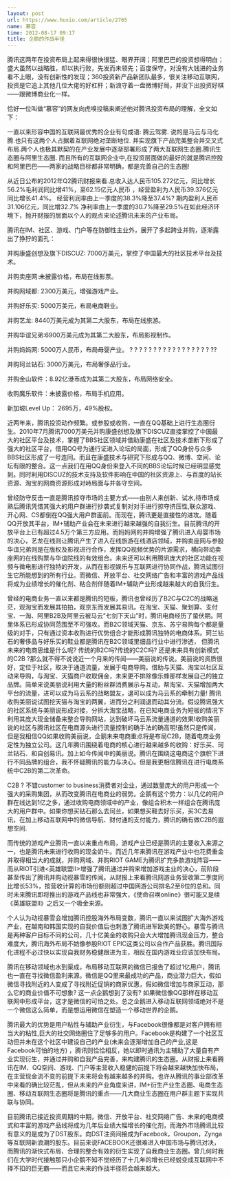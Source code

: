 ```yaml
---
layout: post
url: https://www.huxiu.com/article/2765
name: 慕容
time: 2012-08-17 09:17
title: 企鹅的作战半径
---
```

腾讯这两年在投资布局上起来得很快很猛、眼界开阔；阿里巴巴的投资想得明白；盛大虽然以战略胜，却以执行败，先发而未领先；百度保守，对没有大钱进的业务看不上眼，没有创新性的发现；360投资新产品新团队最多，很关注移动互联网，投资是它追上其他几位大佬的好杠杆；新浪守着一盘微博好局，并没下出投资好棋——跟微博商业化一样。

恰好一位叫做“慕容”的网友向虎嗅投稿来阐述他对腾讯投资布局的理解，全文如下：

一直以来形容中国的互联网最优秀的企业有句成语: 腾云驾雾. 说的是马云与马化腾.也只有这两个人占据着互联网绝对垄断地位. 并实现旗下产品完美整合并交叉式布局.两个人也极其默契的在产业发展中逐渐部署形成了两大互联网生态圈.腾讯生态圈与阿里生态圈. 而且所有的互联网企业中,在投资层面做的最好的就是腾讯控股和阿里巴巴——两家的战略目标都非常明确，都是完善自己的生态圈!

从近日公布的2012年Q2腾讯财报来看.总收入达人民币105.272亿元，同比增长56.2%毛利润同比增41%，至62.15亿元人民币 ，经营盈利为人民币39.376亿元同比增长41.4%。 经营利润率由上一季度的38.3%降至37.4%? 期内盈利人民币31.106亿元，同比增32.7% 净利率由上一季度的30.7%降至29.5%在如此经济环境下，抛开财报的层面以个人的观点来论述腾讯未来的产业布局。

腾讯在IM、社区、游戏、门户等在防御性主业外，展开了多起跨业并购，逐渐露出了狰狞的面孔：

并购康盛创想及旗下DISCUZ: 7000万美元，掌控了中国最大的社区技术平台及技术。

并购卖座网:未披露价格，布局在线影票。

并购网域都: 2300万美元，增强游戏产业。

并购好乐买: 5000万美元，布局电商鞋业。

并购艺龙: 8440万美元成为其第二大股东，布局在线旅游。

并购华谊兄弟:6900万美元成为其第二大股东，布局影视制作。

并购妈妈网: 5000万人民币，布局母婴产业。 ? ? ? ? ? ? ? ? ? ? ? ? ? ? ? ? ? ??

并购珂兰钻石: 3000万美元，布局奢侈品行业。

并购金山软件：8.92亿港币成为其第二大股东，布局网络安全。

收购魔乐软件：未披露价格，布局手机应用。

新加坡Level Up： 2695万，49%股权。

近两年来，腾讯投资动作频繁。或参股或收购，一直在QQ基础上进行生态圈衍生。2010年7月腾讯7000万美元并购康盛创想及旗下DISCUZ直接掌控了中国最大的社区平台及技术，掌握了BBS社区领域并借助康盛在社区及技术垄断下形成了强大的社区平台，借用QQ号为通行证进入论坛的局面，形成了QQ身份与众多BBS社区形成了一号连同。而且在康盛技术与研究下形成与QQ、微博、空间、论坛有限的整合。这一点我们在用QQ身份来登入不同的BBS论坛时候已经明显感觉到。同时利用DISCUZ的技术支持及软件影响在中国的社区资源上、与百度的站长资源、淘宝的网商资源形成对峙局面与并各守空间。

曾经防守反击一直是腾讯掠夺市场的主要方式——由别人来创新、试水,待市场成熟后腾讯凭借其强大的用户群进行抄袭式复制对对手进行掠夺挤压性,联众游戏、开心网、CS都倒在QQ强大用户群面前。而现在，腾讯更是直接性的进攻。随着QQ开放其平台，IM+辅助产业会在未来进行越来越强的自我衍生。目前腾讯的开放平台上已有超过4.5万个第三方应用。而妈妈网的并购增强了腾讯进入母婴市场的决心，艺龙在线则让腾讯产生了进入在线旅游在线酒店领域，并购卖座网与参股华谊兄弟则是在版权及影视进行合作，发挥QQ视频优势的片源需求，横向带动卖座网的在线购票与华谊院线的有效组合。未来还可以利用腾讯庞大的社区功能在视频与微电影进行独特的开发，从而在影视娱乐与互联网进行协同作战，腾讯试图衍生它所能想到的所有行业。而微信、开放平台、社交网络广告和丰富的游戏产品线将成为业绩增长的催化剂、粘合剂伴随着IM+辅助产业形成越来越大的自我衍生。

曾经的电商业务一直以来都是腾讯的短板，腾讯也曾经历了B2C与C2C的战略迷茫，观淘宝而发展其拍拍，观京东而发展其易讯。在淘宝、天猫、聚划算、支付宝、一淘、阿里B2B及阿里云被马云“七剑下天山”时，腾讯电商经历了蛰伏期。阿里体系已形成协同范围至不可强攻。而B2C领域天猫、京东、苏宁易购每个都是量级的对手，只有通过资本收购进行优势组合才能形成腾讯独特的电商体系。珂兰钻石的奢侈品与好乐买的鞋业都是腾讯在B2C领域里细品行业中进行渗透， 但腾讯未来的电商思维是什么呢? 传统的B2C吗?传统的C2C吗? 还是未来具有创新模式的C2B ?那么就不得不说说近一个月来的传闻——美丽说的传说。美丽说的资质很好，定位于社区，取决于通道流量，发展于电商导购。借助与天猫、淘宝以社区互动来导购，与淘宝、天猫商户收取佣金，未来更不排除像乐蜂那样发展自己的独立品牌。简单来说美丽说利用大量的粉丝群消费展示与互动，帮淘宝、天猫增加两大平台的流量，进可以成为马云系的战略盟友，退可以成为马云系的牵制力量! 腾讯收购美丽说试图挖天猫与淘宝的两翼，进而分之利润退而动其分流。假设腾讯强大的社区系统与美丽说形成对接，分拆大淘宝战略，在已知电商业务为短板的情况下利用其庞大现金储备来整合导购网站，达到破坏马云系流量通道的效果!收购美丽说的社区与腾讯社区在电商源头进行流量控制的确手法的确高明!虽然只是传闻，但是我相信QQ如果收购美丽说，企鹅未来电商重点将是布局C2B，随着电商业务定性为独立公司。这几年腾讯围绕着电商的核心进行越来越多的收购：好乐买、珂兰钻石、和自创易讯。加上如今传闻中的美丽说。腾讯在围绕这电商这个旗帜下进行不同品牌的组合，我不怀疑腾讯的能力与决心。但是我更相信腾讯在进行电商系统中C2B的第二次革命。

C2B ? 不错customer to business消费者对企业，通过数量庞大的用户形成一个强大的采购集团，从而改变腾讯在电商业的弱势。企鹅有这个势力：以几亿的用户群在线达到1亿之多，通过收购电商领域中的产业，像组合积木一样组合在腾讯庞大的用户群中。如果你想买钻石那么去珂兰，如果想买鞋去好乐买，买3C去易讯，在加上移动互联网中的微信导航、财付通的支付能力，腾讯的确有做C2B的遐想空间.

而传统的游戏产业腾讯一直以来重点布局，游戏产业已经是腾讯的主要收入来源之一，也是腾讯未来进行收购的现金奶牛。而近几年来腾讯在游戏产业中也花费重金并取得相当大的成就，并购网域、并购RIOT GAME为腾讯扩充多款游戏阵容——而从RIOT引进<英雄联盟II>增强了腾讯通过并购来增加游戏主业的决心，前阶段甚至传出了腾讯并购动视暴雪的传闻。从财报上来看腾讯网游业务营收第二季度同比增长53%，按营收计算的市场份额则超过中国网游公司排名2至6位的总和。同时未来腾讯即将推出的游戏产品线也非常强大，《使命召唤online》很可能又是续《英雄联盟II》之后又一个吸金来源。

个人认为动视暴雪会增加腾讯控股海外布局变数，腾讯一直以来试图扩大海外游戏产业，在越南和韩国实现的自我价值后也刺激了腾讯进军欧美的野心。暴雪与腾讯是两种客户目标不同的公司，几十亿美金的收购只会大大增加腾讯现金压力，整合难度大，腾讯海外布局不妨像参股RIOT EPIC这类公司以合作产品获胜。腾讯国际化进程不必过快以实现自我财务稳健跟进为主，相反在国内游戏业应该加快布局。

腾讯在移动领域也水到渠成，布局移动互联网的微信已报告了超过1亿用户，腾讯也一直在寻找微信盈利来源。微信是QQ里来最成功的产品，商业潜力巨大，假如微信寻找附近的人变成了寻找附近促销的商家优惠，假如微信增加与商家互动，那么它的商业价值不可想象? 这一点企鹅想到了没有? 如果微信像QQ那样在移动互联网中形成平台，这才是微信的可怕之处。总之企鹅进入移动互联网领域绝对不是一个微信这么简单，而是想运用微信在塑造一个移动世界的企鹅。

腾讯最大的优势是用户粘性与辅助产业衍生，与Facebook很像都是对客户拥有相当大的粘性,巨大的社交网络圈住了足够多的用户。Facebook是构建了一个社区互动但并未在这个社区中建设自己的产业(未来会逐渐增加自己的产业,这是Facebook可怕的地方) ，腾讯则恰恰相反，她以即时通讯为主辅助了大量自有产业实现衍生，并通过并购和自我产品完善，来构建腾讯的生态圈。从财报上来看腾讯在IM、QQ空间、游戏、门户等主营收入稳健的前提下将会越来越快加快布局，在主营现金流不变的前提下未来将会有越来越多的并购。也许从腾讯的事业部改革中来看的确比较茫乱，但从未来的产业角度来讲，IM+衍生产业生态圈、电商生态圈、移动互联网生态圈将是腾讯的重点——几大商业生态圈在用户群主题下实现共联与协同。

目前腾讯已接近投资周期的中期，微信、开放平台、社交网络广告、未来的电商模式和丰富的游戏产品线将成为几年后业绩大幅增长的催化剂，而海外市场腾讯比较有意义的是成为了DST股东。向DST注资间接成为Facebook，Groupon，Zynga等互联网新浪潮的股东。目前来说FACEBOOK还很难进入中国市场与腾讯对决，而腾讯的渐快式布局、合理的整合有效的衍生实现了自我商业生态圈。曾几何时我们在大学时代接触那只小企鹅不知不觉经历了十几年的增长已经蜕变成互联网中不择不扣的巨无霸——而且它未来的作战半径将会越来越大。

